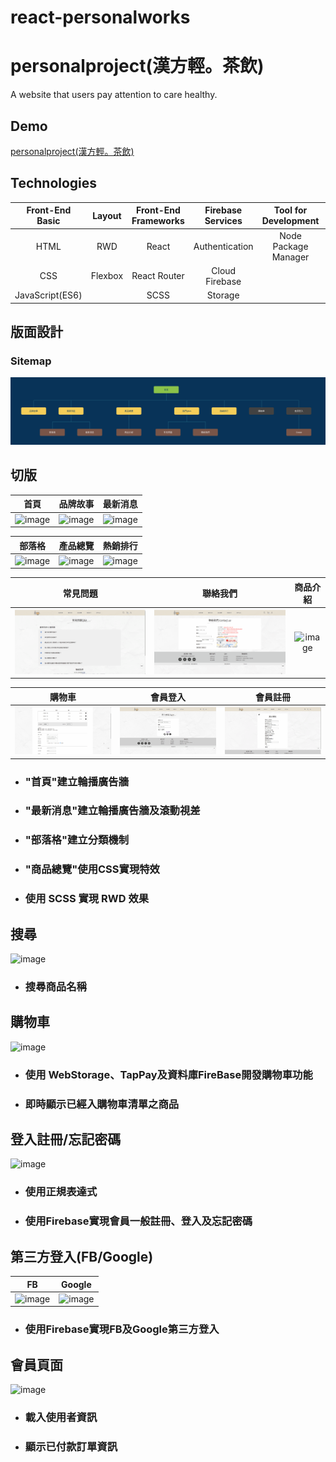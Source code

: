# react-personalworks
# personalproject(漢方輕。茶飲)
A website that users pay attention to care healthy.

## Demo
[personalproject(漢方輕。茶飲)](https://shang-jui.github.io/react-personalworks/#/)

## Technologies
Front-End Basic  | Layout |Front-End Frameworks |Firebase Services|Tool for Development|Other|
:---------------:|:------:|:-------------------:|:---------------:|:------------------:|:---------------:|
HTML             | RWD    |React                |Authentication   |Node Package Manager|Version Control : Git / GitHub| |
CSS              | Flexbox|React Router         |Cloud Firebase   |                    |WebStorage|
JavaScript(ES6)  |        |SCSS                 |Storage          |                    |TapPay|


## 版面設計
### Sitemap
![image](https://github.com/shang-jui/personalproject/blob/main/%E5%9C%96%E7%89%871.png)

## 切版
首頁  | 品牌故事 | 最新消息 |
:---------------:|:------:|:--------------------:|
![image](https://github.com/shang-jui/personalproject/blob/main/img/personal-index1.gif) | ![image](https://github.com/shang-jui/personalproject/blob/main/img/personal-story.gif)| ![image](https://github.com/shang-jui/personalproject/blob/main/img/personal-news1.gif)|

部落格  | 產品總覽 | 熱銷排行 |
|:---------------:|:------:|:--------------------:|
![image](https://github.com/shang-jui/personalproject/blob/main/img/personal-blog.gif) | ![image](https://github.com/shang-jui/personalproject/blob/main/img/personal-items.gif)| ![image](https://github.com/shang-jui/personalproject/blob/main/img/personal-Hot.gif)|

常見問題  | 聯絡我們 | 商品介紹 |
|:---------------:|:------:|:--------------------:|
![image](https://github.com/shang-jui/personalproject/blob/main/img/personal-Problem.gif) | ![image](https://github.com/shang-jui/personalproject/blob/main/img/personal-contact.gif)| ![image](https://github.com/shang-jui/personalproject/blob/main/img/personal-introduce.gif)|

購物車 |會員登入  | 會員註冊 | 
|:---------------:|:---------------:|:------:|
![image](https://github.com/shang-jui/personalproject/blob/main/img/personal-shop.gif)|![image](https://github.com/shang-jui/personalproject/blob/main/img/personal-person.gif) | ![image](https://github.com/shang-jui/personalproject/blob/main/img/personal-create.gif)|

- ### "首頁"建立輪播廣告牆
- ### "最新消息"建立輪播廣告牆及滾動視差
- ### "部落格"建立分類機制
- ### "商品總覽"使用CSS實現特效
- ### 使用 SCSS 實現 RWD 效果

## 搜尋
![image](https://github.com/shang-jui/personalproject/blob/main/img/personal-Process.gif)
- ### 搜尋商品名稱
## 購物車
![image](https://github.com/shang-jui/personalproject/blob/main/img/personal-Process.gif)
- ### 使用 WebStorage、TapPay及資料庫FireBase開發購物車功能
- ### 即時顯示已經入購物車清單之商品
## 登入註冊/忘記密碼
![image](https://github.com/shang-jui/personalproject/blob/main/img/personal-Process.gif)
- ### 使用正規表達式
- ### 使用Firebase實現會員一般註冊、登入及忘記密碼
## 第三方登入(FB/Google) 
|FB|Google|
|:---------------:|:---------------:|
![image](https://github.com/shang-jui/personalproject/blob/main/img/personal-Process.gif)|![image](https://github.com/shang-jui/personalproject/blob/main/img/personal-Process.gif)
- ### 使用Firebase實現FB及Google第三方登入
## 會員頁面
![image](https://github.com/shang-jui/personalproject/blob/main/img/personal-Process.gif)
- ### 載入使用者資訊
- ### 顯示已付款訂單資訊

